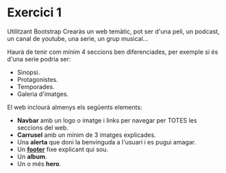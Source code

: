 # Exercici 1

Utilitzant Bootstrap Crearàs un web temàtic, pot ser d'una peli, un podcast, un canal de youtube, una serie, un grup musical...

Haurà de tenir com mínim 4 seccions ben diferenciades, per exemple si és d'una serie podria ser:

- Sinopsi.
- Protagonistes.
- Temporades.
- Galeria d'imatges.

El web inclourà almenys els següents elements:

- **Navbar** amb un logo o imatge i links per navegar per TOTES les seccions del web.
- **Carrusel** amb un mínim de 3 imatges explicades.
- Una **alerta** que doni la benvinguda a l'usuari i es pugui amagar.
- Un [**footer**](https://getbootstrap.com/docs/5.0/examples/sticky-footer/) fixe explicant qui sou.
- Un **album**.
- Un o més **hero**. 

